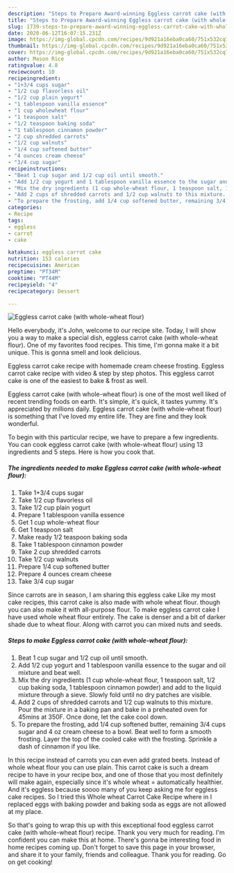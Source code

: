 ```yaml
---
description: "Steps to Prepare Award-winning Eggless carrot cake (with whole-wheat flour)"
title: "Steps to Prepare Award-winning Eggless carrot cake (with whole-wheat flour)"
slug: 1739-steps-to-prepare-award-winning-eggless-carrot-cake-with-whole-wheat-flour
date: 2020-06-12T16:07:15.231Z
image: https://img-global.cpcdn.com/recipes/9d921a16eba0ca60/751x532cq70/eggless-carrot-cake-with-whole-wheat-flour-recipe-main-photo.jpg
thumbnail: https://img-global.cpcdn.com/recipes/9d921a16eba0ca60/751x532cq70/eggless-carrot-cake-with-whole-wheat-flour-recipe-main-photo.jpg
cover: https://img-global.cpcdn.com/recipes/9d921a16eba0ca60/751x532cq70/eggless-carrot-cake-with-whole-wheat-flour-recipe-main-photo.jpg
author: Mason Rice
ratingvalue: 4.8
reviewcount: 10
recipeingredient:
- "1+3/4 cups sugar"
- "1/2 cup flavorless oil"
- "1/2 cup plain yogurt"
- "1 tablespoon vanilla essence"
- "1 cup wholewheat flour"
- "1 teaspoon salt"
- "1/2 teaspoon baking soda"
- "1 tablespoon cinnamon powder"
- "2 cup shredded carrots"
- "1/2 cup walnuts"
- "1/4 cup softened butter"
- "4 ounces cream cheese"
- "3/4 cup sugar"
recipeinstructions:
- "Beat 1 cup sugar and 1/2 cup oil until smooth."
- "Add 1/2 cup yogurt and 1 tablespoon vanilla essence to the sugar and oil mixture and beat well."
- "Mix the dry ingredients (1 cup whole-wheat flour, 1 teaspoon salt, 1/2 cup baking soda, 1 tablespoon cinnamon powder) and add to the liquid mixture through a sieve. Slowly fold until no dry patches are visible."
- "Add 2 cups of shredded carrots and 1/2 cup walnuts to this mixture. Pour the mixture in a baking pan and bake in a preheated oven for 45mins at 350F. Once done, let the cake cool down."
- "To prepare the frosting, add 1/4 cup softened butter, remaining 3/4 cups sugar and 4 oz cream cheese to a bowl. Beat well to form a smooth frosting. Layer the top of the cooled cake with the frosting. Sprinkle a dash of cinnamon if you like."
categories:
- Recipe
tags:
- eggless
- carrot
- cake

katakunci: eggless carrot cake 
nutrition: 153 calories
recipecuisine: American
preptime: "PT34M"
cooktime: "PT44M"
recipeyield: "4"
recipecategory: Dessert

---
```



![Eggless carrot cake (with whole-wheat flour)](https://img-global.cpcdn.com/recipes/9d921a16eba0ca60/751x532cq70/eggless-carrot-cake-with-whole-wheat-flour-recipe-main-photo.jpg)

Hello everybody, it's John, welcome to our recipe site. Today, I will show you a way to make a special dish, eggless carrot cake (with whole-wheat flour). One of my favorites food recipes. This time, I'm gonna make it a bit unique. This is gonna smell and look delicious.

Eggless carrot cake recipe with homemade cream cheese frosting. Eggless carrot cake recipe with video &amp; step by step photos. This eggless carrot cake is one of the easiest to bake &amp; frost as well.

Eggless carrot cake (with whole-wheat flour) is one of the most well liked of recent trending foods on earth. It's simple, it's quick, it tastes yummy. It's appreciated by millions daily. Eggless carrot cake (with whole-wheat flour) is something that I've loved my entire life. They are fine and they look wonderful.


To begin with this particular recipe, we have to prepare a few ingredients. You can cook eggless carrot cake (with whole-wheat flour) using 13 ingredients and 5 steps. Here is how you cook that.

<!--inarticleads1-->

##### The ingredients needed to make Eggless carrot cake (with whole-wheat flour):

1. Take 1+3/4 cups sugar
1. Take 1/2 cup flavorless oil
1. Take 1/2 cup plain yogurt
1. Prepare 1 tablespoon vanilla essence
1. Get 1 cup whole-wheat flour
1. Get 1 teaspoon salt
1. Make ready 1/2 teaspoon baking soda
1. Take 1 tablespoon cinnamon powder
1. Take 2 cup shredded carrots
1. Take 1/2 cup walnuts
1. Prepare 1/4 cup softened butter
1. Prepare 4 ounces cream cheese
1. Take 3/4 cup sugar


Since carrots are in season, I am sharing this eggless cake Like my most cake recipes, this carrot cake is also made with whole wheat flour. though you can also make it with all-purpose flour. To make eggless carrot cake I have used whole wheat flour entirely. The cake is denser and a bit of darker shade due to wheat flour. Along with carrot you can mixed nuts and seeds. 

<!--inarticleads2-->

##### Steps to make Eggless carrot cake (with whole-wheat flour):

1. Beat 1 cup sugar and 1/2 cup oil until smooth.
1. Add 1/2 cup yogurt and 1 tablespoon vanilla essence to the sugar and oil mixture and beat well.
1. Mix the dry ingredients (1 cup whole-wheat flour, 1 teaspoon salt, 1/2 cup baking soda, 1 tablespoon cinnamon powder) and add to the liquid mixture through a sieve. Slowly fold until no dry patches are visible.
1. Add 2 cups of shredded carrots and 1/2 cup walnuts to this mixture. Pour the mixture in a baking pan and bake in a preheated oven for 45mins at 350F. Once done, let the cake cool down.
1. To prepare the frosting, add 1/4 cup softened butter, remaining 3/4 cups sugar and 4 oz cream cheese to a bowl. Beat well to form a smooth frosting. Layer the top of the cooled cake with the frosting. Sprinkle a dash of cinnamon if you like.


In this recipe instead of carrots you can even add grated beets. Instead of whole wheat flour you can use plain. This carrot cake is such a dream recipe to have in your recipe box, and one of those that you most definitely will make again, especially since it&#39;s whole wheat = automatically healthier. And it&#39;s eggless because soooo many of you keep asking me for eggless cake recipes. So I tried this Whole wheat Carrot Cake Recipe where in I replaced eggs with baking powder and baking soda as eggs are not allowed at my place. 

So that's going to wrap this up with this exceptional food eggless carrot cake (with whole-wheat flour) recipe. Thank you very much for reading. I'm confident you can make this at home. There's gonna be interesting food in home recipes coming up. Don't forget to save this page in your browser, and share it to your family, friends and colleague. Thank you for reading. Go on get cooking!
